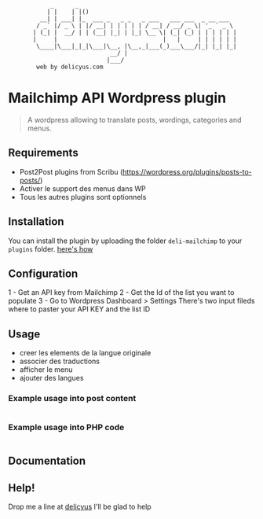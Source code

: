                 _      _
               | |    | |()
             __| | ___| |_  ___ _   _ _   _ ___   ___ ___  _ __ ___
            / _` |/ _ \ | |/ __| | | | | | / __| / __/ _ \| '_ ` _ \
           | (_| |  __/ | | (__| |_| | |_| \__ \| (_| (_) | | | | | |
           |     |                              |   |     | | | | | |
            \____|\___|_|_|\___|\__, |\__,_|___(_)___\___/|_| |_| |_|
                                 __/ |
                                |___/
            web by delicyus.com


# Mailchimp API Wordpress plugin #
 
> A wordpress allowing to translate posts, wordings, categories and menus.



## Requirements
- Post2Post plugins from  Scribu (https://wordpress.org/plugins/posts-to-posts/)
- Activer le support des menus dans WP
- Tous les autres plugins sont optionnels

## Installation 
You can install the plugin by uploading the folder `deli-mailchimp` to your `plugins` folder.
[here's how](https://codex.wordpress.org/Managing_Plugins#Manual_Plugin_Installation)

## Configuration 
1 - Get an API key from Mailchimp
2 - Get the Id of the list you want to populate
3 - Go to Wordpress Dashboard > Settings 
There's two input fileds where to paster your API KEY and the list ID


## Usage 
- creer les elements de la langue originale
- associer des traductions
- afficher le menu
- ajouter des langues


### Example usage into post content
```html
```
### Example usage into PHP code
```php
```

## Documentation 


## Help!
Drop me a line at [delicyus](http://delicyus.com)
I'll be glad to help


